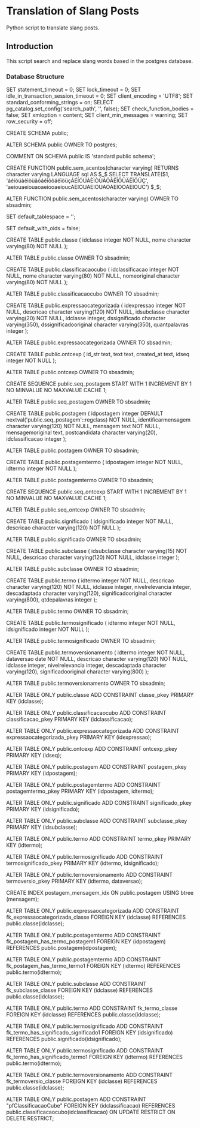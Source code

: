 # Translation of Slang Posts

Python script to translate slang posts.

## Introduction

This script search and replace slang words based in the postgres database.

### Database Structure

SET statement_timeout = 0;
SET lock_timeout = 0;
SET idle_in_transaction_session_timeout = 0;
SET client_encoding = 'UTF8';
SET standard_conforming_strings = on;
SELECT pg_catalog.set_config('search_path', '', false);
SET check_function_bodies = false;
SET xmloption = content;
SET client_min_messages = warning;
SET row_security = off;

CREATE SCHEMA public;

ALTER SCHEMA public OWNER TO postgres;

COMMENT ON SCHEMA public IS 'standard public schema';

CREATE FUNCTION public.sem_acentos(character varying) RETURNS character varying
    LANGUAGE sql
    AS $_$
SELECT TRANSLATE($1, 'áéíóúàèìòùãõâêîôôäëïöüçÁÉÍÓÚÀÈÌÒÙÃÕÂÊÎÔÛÄËÏÖÜÇ', 'aeiouaeiouaoaeiooaeioucAEIOUAEIOUAOAEIOOAEIOUC')
$_$;

ALTER FUNCTION public.sem_acentos(character varying) OWNER TO sbsadmin;

SET default_tablespace = '';

SET default_with_oids = false;

CREATE TABLE public.classe (
    idclasse integer NOT NULL,
    nome character varying(80) NOT NULL
);


ALTER TABLE public.classe OWNER TO sbsadmin;

CREATE TABLE public.classificacaocubo (
    idclassificacao integer NOT NULL,
    nome character varying(80) NOT NULL,
    nomeoriginal character varying(80) NOT NULL
);


ALTER TABLE public.classificacaocubo OWNER TO sbsadmin;

CREATE TABLE public.expressaocategorizada (
    idexpressao integer NOT NULL,
    descricao character varying(120) NOT NULL,
    idsubclasse character varying(20) NOT NULL,
    idclasse integer,
    dssignificado character varying(350),
    dssignificadooriginal character varying(350),
    quantpalavras integer
);


ALTER TABLE public.expressaocategorizada OWNER TO sbsadmin;

CREATE TABLE public.ontcexp (
    id_str text,
    text text,
    created_at text,
    idseq integer NOT NULL
);


ALTER TABLE public.ontcexp OWNER TO sbsadmin;

CREATE SEQUENCE public.seq_postagem
    START WITH 1
    INCREMENT BY 1
    NO MINVALUE
    NO MAXVALUE
    CACHE 1;


ALTER TABLE public.seq_postagem OWNER TO sbsadmin;

CREATE TABLE public.postagem (
    idpostagem integer DEFAULT nextval('public.seq_postagem'::regclass) NOT NULL,
    identificarmensagem character varying(120) NOT NULL,
    mensagem text NOT NULL,
    mensagemoriginal text,
    postcandidata character varying(20),
    idclassificacao integer
);


ALTER TABLE public.postagem OWNER TO sbsadmin;

CREATE TABLE public.postagemtermo (
    idpostagem integer NOT NULL,
    idtermo integer NOT NULL
);


ALTER TABLE public.postagemtermo OWNER TO sbsadmin;

CREATE SEQUENCE public.seq_ontcexp
    START WITH 1
    INCREMENT BY 1
    NO MINVALUE
    NO MAXVALUE
    CACHE 1;


ALTER TABLE public.seq_ontcexp OWNER TO sbsadmin;


CREATE TABLE public.significado (
    idsignificado integer NOT NULL,
    descricao character varying(120) NOT NULL
);


ALTER TABLE public.significado OWNER TO sbsadmin;

CREATE TABLE public.subclasse (
    idsubclasse character varying(15) NOT NULL,
    descricao character varying(120) NOT NULL,
    idclasse integer
);


ALTER TABLE public.subclasse OWNER TO sbsadmin;

CREATE TABLE public.termo (
    idtermo integer NOT NULL,
    descricao character varying(120) NOT NULL,
    idclasse integer,
    nivelrelevancia integer,
    descadaptada character varying(120),
    significadooriginal character varying(800),
    qtdepalavras integer
);


ALTER TABLE public.termo OWNER TO sbsadmin;

CREATE TABLE public.termosignificado (
    idtermo integer NOT NULL,
    idsignificado integer NOT NULL
);


ALTER TABLE public.termosignificado OWNER TO sbsadmin;

CREATE TABLE public.termoversionamento (
    idtermo integer NOT NULL,
    dataversao date NOT NULL,
    descricao character varying(120) NOT NULL,
    idclasse integer,
    nivelrelevancia integer,
    descadaptada character varying(120),
    significadooriginal character varying(800)
);


ALTER TABLE public.termoversionamento OWNER TO sbsadmin;


ALTER TABLE ONLY public.classe
    ADD CONSTRAINT classe_pkey PRIMARY KEY (idclasse);

ALTER TABLE ONLY public.classificacaocubo
    ADD CONSTRAINT classificacao_pkey PRIMARY KEY (idclassificacao);

ALTER TABLE ONLY public.expressaocategorizada
    ADD CONSTRAINT expressaocategorizada_pkey PRIMARY KEY (idexpressao);

ALTER TABLE ONLY public.ontcexp
    ADD CONSTRAINT ontcexp_pkey PRIMARY KEY (idseq);

ALTER TABLE ONLY public.postagem
    ADD CONSTRAINT postagem_pkey PRIMARY KEY (idpostagem);

ALTER TABLE ONLY public.postagemtermo
    ADD CONSTRAINT postagemtermo_pkey PRIMARY KEY (idpostagem, idtermo);

ALTER TABLE ONLY public.significado
    ADD CONSTRAINT significado_pkey PRIMARY KEY (idsignificado);

ALTER TABLE ONLY public.subclasse
    ADD CONSTRAINT subclasse_pkey PRIMARY KEY (idsubclasse);

ALTER TABLE ONLY public.termo
    ADD CONSTRAINT termo_pkey PRIMARY KEY (idtermo);

ALTER TABLE ONLY public.termosignificado
    ADD CONSTRAINT termosignificado_pkey PRIMARY KEY (idtermo, idsignificado);


ALTER TABLE ONLY public.termoversionamento
    ADD CONSTRAINT termoversio_pkey PRIMARY KEY (idtermo, dataversao);

CREATE INDEX postagem_mensagem_idx ON public.postagem USING btree (mensagem);

ALTER TABLE ONLY public.expressaocategorizada
    ADD CONSTRAINT fk_expressaocategorizada_classe FOREIGN KEY (idclasse) REFERENCES public.classe(idclasse);

ALTER TABLE ONLY public.postagemtermo
    ADD CONSTRAINT fk_postagem_has_termo_postagem1 FOREIGN KEY (idpostagem) REFERENCES public.postagem(idpostagem);

ALTER TABLE ONLY public.postagemtermo
    ADD CONSTRAINT fk_postagem_has_termo_termo1 FOREIGN KEY (idtermo) REFERENCES public.termo(idtermo);

ALTER TABLE ONLY public.subclasse
    ADD CONSTRAINT fk_subclasse_classe FOREIGN KEY (idclasse) REFERENCES public.classe(idclasse);

ALTER TABLE ONLY public.termo
    ADD CONSTRAINT fk_termo_classe FOREIGN KEY (idclasse) REFERENCES public.classe(idclasse);

ALTER TABLE ONLY public.termosignificado
    ADD CONSTRAINT fk_termo_has_significado_significado1 FOREIGN KEY (idsignificado) REFERENCES public.significado(idsignificado);

ALTER TABLE ONLY public.termosignificado
    ADD CONSTRAINT fk_termo_has_significado_termo1 FOREIGN KEY (idtermo) REFERENCES public.termo(idtermo);

ALTER TABLE ONLY public.termoversionamento
    ADD CONSTRAINT fk_termoversio_classe FOREIGN KEY (idclasse) REFERENCES public.classe(idclasse);

ALTER TABLE ONLY public.postagem
    ADD CONSTRAINT "pfClassificacaoCube" FOREIGN KEY (idclassificacao) REFERENCES public.classificacaocubo(idclassificacao) ON UPDATE RESTRICT ON DELETE RESTRICT;

